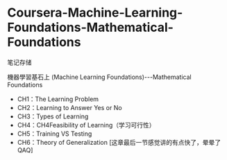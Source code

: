# Coursera-Machine-Learning-Foundations-Mathematical-Foundations

笔记存储

機器學習基石上 (Machine Learning Foundations)---Mathematical Foundations


- CH1：The Learning Problem
- CH2：Learning to Answer Yes or No
- CH3：Types of Learning
- CH4：CH4Feasibility of Learning（学习可行性）
- CH5：Training VS Testing
- CH6：Theory of Generalization [这章最后一节感觉讲的有点快了，晕晕了QAQ]
